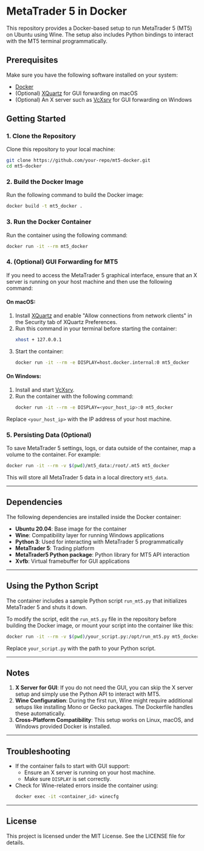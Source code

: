 # MetaTrader 5 in Docker

This repository provides a Docker-based setup to run MetaTrader 5 (MT5) on Ubuntu using Wine. The setup also includes Python bindings to interact with the MT5 terminal programmatically.

## Prerequisites

Make sure you have the following software installed on your system:

- [Docker](https://docs.docker.com/get-docker/)
- (Optional) [XQuartz](https://www.xquartz.org/) for GUI forwarding on macOS
- (Optional) An X server such as [VcXsrv](https://sourceforge.net/projects/vcxsrv/) for GUI forwarding on Windows

## Getting Started

### 1. Clone the Repository

Clone this repository to your local machine:

```bash
git clone https://github.com/your-repo/mt5-docker.git
cd mt5-docker
```

### 2. Build the Docker Image

Run the following command to build the Docker image:

```bash
docker build -t mt5_docker .
```

### 3. Run the Docker Container

Run the container using the following command:

```bash
docker run -it --rm mt5_docker
```

### 4. (Optional) GUI Forwarding for MT5

If you need to access the MetaTrader 5 graphical interface, ensure that an X server is running on your host machine and then use the following command:

#### On macOS:
1. Install [XQuartz](https://www.xquartz.org/) and enable "Allow connections from network clients" in the Security tab of XQuartz Preferences.
2. Run this command in your terminal before starting the container:
   ```bash
   xhost + 127.0.0.1
   ```
3. Start the container:
   ```bash
   docker run -it --rm -e DISPLAY=host.docker.internal:0 mt5_docker
   ```

#### On Windows:
1. Install and start [VcXsrv](https://sourceforge.net/projects/vcxsrv/).
2. Run the container with the following command:
   ```bash
   docker run -it --rm -e DISPLAY=<your_host_ip>:0 mt5_docker
   ```

Replace `<your_host_ip>` with the IP address of your host machine.

### 5. Persisting Data (Optional)

To save MetaTrader 5 settings, logs, or data outside of the container, map a volume to the container. For example:

```bash
docker run -it --rm -v $(pwd)/mt5_data:/root/.mt5 mt5_docker
```

This will store all MetaTrader 5 data in a local directory `mt5_data`.

---

## Dependencies

The following dependencies are installed inside the Docker container:

- **Ubuntu 20.04**: Base image for the container
- **Wine**: Compatibility layer for running Windows applications
- **Python 3**: Used for interacting with MetaTrader 5 programmatically
- **MetaTrader 5**: Trading platform
- **MetaTrader5 Python package**: Python library for MT5 API interaction
- **Xvfb**: Virtual framebuffer for GUI applications

---

## Using the Python Script

The container includes a sample Python script `run_mt5.py` that initializes MetaTrader 5 and shuts it down.

To modify the script, edit the `run_mt5.py` file in the repository before building the Docker image, or mount your script into the container like this:

```bash
docker run -it --rm -v $(pwd)/your_script.py:/opt/run_mt5.py mt5_docker
```

Replace `your_script.py` with the path to your Python script.

---

## Notes

1. **X Server for GUI**: If you do not need the GUI, you can skip the X server setup and simply use the Python API to interact with MT5.
2. **Wine Configuration**: During the first run, Wine might require additional setups like installing Mono or Gecko packages. The Dockerfile handles these automatically.
3. **Cross-Platform Compatibility**: This setup works on Linux, macOS, and Windows provided Docker is installed.

---

## Troubleshooting

- If the container fails to start with GUI support:
  - Ensure an X server is running on your host machine.
  - Make sure `DISPLAY` is set correctly.
- Check for Wine-related errors inside the container using:
  ```bash
  docker exec -it <container_id> winecfg
  ```

---

## License

This project is licensed under the MIT License. See the LICENSE file for details.
```
